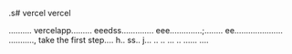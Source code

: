 .s# vercel
vercel

..........
vercelapp.........
eeedss..............
eee..............;........
 ee.....................
...........,
 take the first step....
h..
ss..
j...
..
..
...
..
......
....